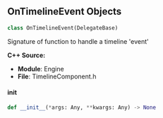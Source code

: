 ## OnTimelineEvent Objects

```python
class OnTimelineEvent(DelegateBase)
```

Signature of function to handle a timeline 'event'

**C++ Source:**

- **Module**: Engine
- **File**: TimelineComponent.h

<a id="unreal.OnTimelineEvent.__init__"></a>

#### __init__

```python
def __init__(*args: Any, **kwargs: Any) -> None
```

<a id="unreal.OnTimelineFloat"></a>